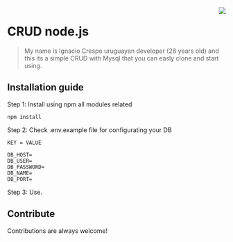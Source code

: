 <img src="icon.png" align="right" />

# CRUD node.js

> My name is Ignacio Crespo uruguayan developer (28 years old) and this its a simple CRUD with Mysql that you can easly clone and start using.

## Installation guide

Step 1: Install using npm all modules related

```
npm install
```

Step 2: Check .env.example file for configurating your DB

```
KEY = VALUE

DB_HOST=
DB_USER=
DB_PASSWORD=
DB_NAME=
DB_PORT=
```

Step 3: Use.

## Contribute

Contributions are always welcome!
